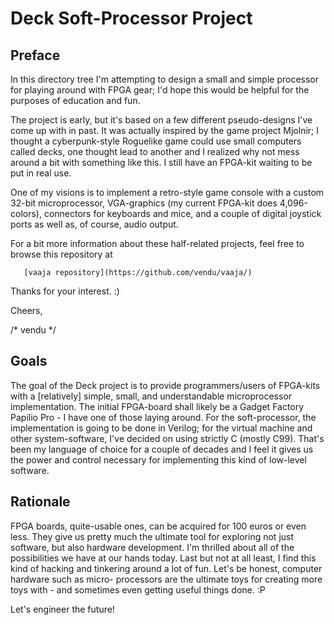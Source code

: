 # Deck Soft-Processor Project

## Preface

In this directory tree I'm attempting to design a small and simple processor
for playing around with FPGA gear; I'd hope this would be helpful for the
purposes of education and fun.

The project is early, but it's based on a few different pseudo-designs I've come
up with in past. It was actually inspired by the game project Mjolnir; I thought
a cyberpunk-style Roguelike game could use small computers called decks, one
thought lead to another and I realized why not mess around a bit with something
like this. I still have an FPGA-kit waiting to be put in real use.

One of my visions is to implement a retro-style game console with a custom
32-bit microprocessor, VGA-graphics (my current FPGA-kit does 4,096-colors),
connectors for keyboards and mice, and a couple of digital joystick ports as
well as, of course, audio output.

For a bit more information about these half-related projects, feel free to
browse this repository at

       [vaaja repository](https://github.com/vendu/vaaja/)

Thanks for your interest. :)

Cheers,

/* vendu */

## Goals

The goal of the Deck project is to provide programmers/users of FPGA-kits with
a [relatively] simple, small, and understandable microprocessor implementation.
The initial FPGA-board shall likely be a Gadget Factory Papilio Pro - I have one
of those laying around. For the soft-processor, the implementation is going to
be done in Verilog; for the virtual machine and other system-software, I've
decided on using strictly C (mostly C99). That's been my language of choice for
a couple of decades and I feel it gives us the power and control necessary for
implementing this kind of low-level software.

## Rationale

FPGA boards, quite-usable ones, can be acquired for 100 euros or even less. They
give us pretty much the ultimate tool for exploring not just software, but also
hardware development. I'm thrilled about all of the possibilities we have at our
hands today. Last but not at all least, I find this kind of hacking and
tinkering around a lot of fun. Let's be honest, computer hardware such as micro-
processors are the ultimate toys for creating more toys with - and sometimes
even getting useful things done. :P

Let's engineer the future!

